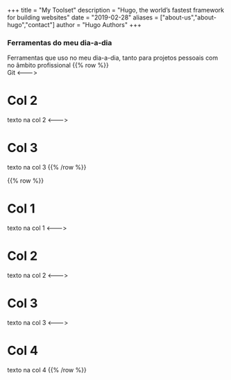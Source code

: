 +++
title = "My Toolset"
description = "Hugo, the world’s fastest framework for building websites"
date = "2019-02-28"
aliases = ["about-us","about-hugo","contact"]
author = "Hugo Authors"
+++

### Ferramentas do meu dia-a-dia
Ferramentas que uso no meu dia-a-dia, tanto para projetos pessoais com no âmbito profissional
{{% row %}}
<i class="fab fa-git-alt fa-5x" weight></i>  
Git
<--->
# Col 2
texto na col 2
<--->
# Col 3
texto na col 3
{{% /row %}}

{{% row %}}
# Col 1
texto na col 1
<--->
# Col 2
texto na col 2
<--->
# Col 3
texto na col 3
<--->
# Col 4
texto na col 4
{{% /row %}}